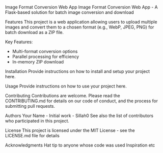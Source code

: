 Image Format Conversion Web App
Image Format Conversion Web App -  A Flask-based solution for batch image conversion and download


Features
This project is a web application allowing users to upload multiple images and convert them to a chosen format (e.g., WebP, JPEG, PNG) for batch download as a ZIP file.

Key Features:
- Multi-format conversion options
- Parallel processing for efficiency
- In-memory ZIP download

Installation
Provide instructions on how to install and setup your project here.

Usage
Provide instructions on how to use your project here.

Contributing
Contributions are welcome. Please read the CONTRIBUTING.md for details on our code of conduct, and the process for submitting pull requests.

Authors
Your Name - Initial work - Sillah0
See also the list of contributors who participated in this project.

License
This project is licensed under the MIT License - see the LICENSE.md file for details

Acknowledgments
Hat tip to anyone whose code was used
Inspiration
etc